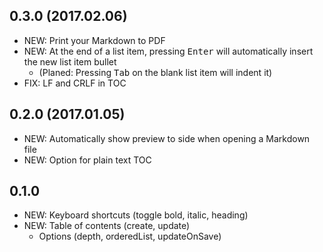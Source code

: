 ## 0.3.0 (2017.02.06)

- NEW: Print your Markdown to PDF
- NEW: At the end of a list item, pressing <kbd>Enter</kbd> will automatically insert the new list item bullet
  - (Planed: Pressing <kbd>Tab</kbd> on the blank list item will indent it)
- FIX: LF and CRLF in TOC

## 0.2.0 (2017.01.05)

- NEW: Automatically show preview to side when opening a Markdown file
- NEW: Option for plain text TOC

## 0.1.0

- NEW: Keyboard shortcuts (toggle bold, italic, heading)
- NEW: Table of contents (create, update)
  - Options (depth, orderedList, updateOnSave)
